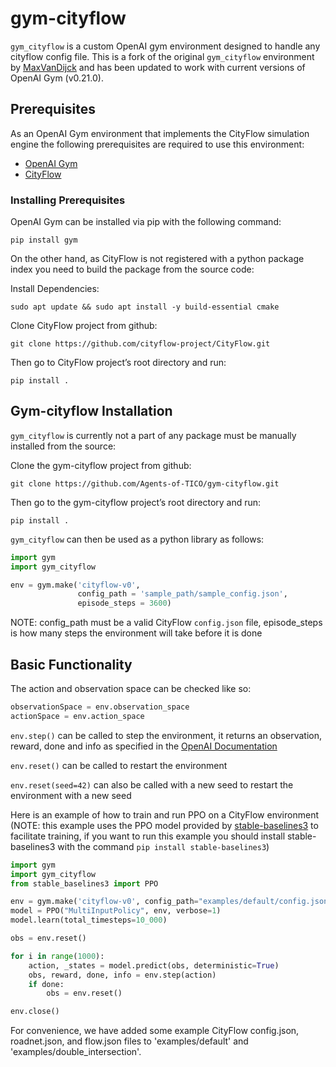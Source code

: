 # gym-cityflow

`gym_cityflow` is a custom OpenAI gym environment designed to handle any cityflow config file.
This is a fork of the original `gym_cityflow` environment by [MaxVanDijck](https://github.com/MaxVanDijck/gym-cityflow)
and has been updated to work with current versions of OpenAI Gym (v0.21.0).

## Prerequisites

As an OpenAI Gym environment that implements the CityFlow simulation engine the following 
prerequisites are required to use this environment:

- [OpenAI Gym](https://www.gymlibrary.dev/)
- [CityFlow](https://cityflow.readthedocs.io/en/latest/install.html)

### Installing Prerequisites

OpenAI Gym can be installed via pip with the following command:

`pip install gym`

On the other hand, as CityFlow is not registered with a python package index you need to build the package
from the source code:

Install Dependencies:

`sudo apt update && sudo apt install -y build-essential cmake`

Clone CityFlow project from github:

`git clone https://github.com/cityflow-project/CityFlow.git`

Then go to CityFlow project’s root directory and run:

`pip install .`

## Gym-cityflow Installation

`gym_cityflow` is currently not a part of any package must be manually installed from the source:

Clone the gym-cityflow project from github:

`git clone https://github.com/Agents-of-TICO/gym-cityflow.git`

Then go to  the gym-cityflow project’s root directory and run:

`pip install .`

`gym_cityflow` can then be used as a python library as follows:

```python
import gym
import gym_cityflow

env = gym.make('cityflow-v0', 
               config_path = 'sample_path/sample_config.json',
               episode_steps = 3600)
```
NOTE: config_path must be a valid CityFlow `config.json` file, episode_steps is how many steps the environment will 
take before it is done

## Basic Functionality

The action and observation space can be checked like so:

```python
observationSpace = env.observation_space
actionSpace = env.action_space
```

`env.step()` can be called to step the environment, it returns an observation, reward, done and info as specified in
the [OpenAI Documentation](https://gym.openai.com/docs/)

`env.reset()` can be called to restart the environment

`env.reset(seed=42)` can also be called with a new seed to restart the environment with a new seed

Here is an example of how to train and run PPO on a CityFlow environment (NOTE: this example uses the PPO model provided
by [stable-baselines3](https://github.com/DLR-RM/stable-baselines3) to facilitate training, if you want to run this example you should install stable-baselines3 with the
command `pip install stable-baselines3`)

```python
import gym
import gym_cityflow
from stable_baselines3 import PPO

env = gym.make('cityflow-v0', config_path="examples/default/config.json", episode_steps=1000)
model = PPO("MultiInputPolicy", env, verbose=1)
model.learn(total_timesteps=10_000)

obs = env.reset()

for i in range(1000):
    action, _states = model.predict(obs, deterministic=True)
    obs, reward, done, info = env.step(action)
    if done:
        obs = env.reset()

env.close()
```

For convenience, we have added some example CityFlow config.json, roadnet.json, and flow.json files 
to 'examples/default' and 'examples/double_intersection'.
